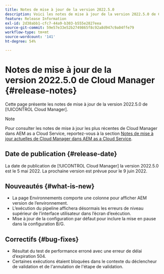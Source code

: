 ```yaml
---
title: Notes de mise à jour de la version 2022.5.0
description: Voici les notes de mise à jour de la version 2022.5.0 de Cloud Manager.
feature: Release Information
exl-id: 2d38abb1-cfc7-44a9-b303-b555e2827eea
source-git-commit: 59e57e33e52b2749865f8c92a8d947c9a04ffe79
workflow-type: tm+mt
source-wordcount: '141'
ht-degree: 54%

---
```



# Notes de mise à jour de la version 2022.5.0 de Cloud Manager {#release-notes}

Cette page présente les notes de mise à jour de la version 2022.5.0 de [!UICONTROL Cloud Manager].

>[!NOTE]
>
>Pour consulter les notes de mise à jour les plus récentes de Cloud Manager dans AEM as a Cloud Service, reportez-vous à la section [Notes de mise à jour actuelles de Cloud Manager dans AEM as a Cloud Service](https://experienceleague.adobe.com/docs/experience-manager-cloud-service/content/implementing/using-cloud-manager/release-notes-cloud-manager/release-notes-cm-current.html?lang=fr).

## Date de publication {#release-date}

La date de publication de [!UICONTROL Cloud Manager] la version 2022.5.0 est le 5 mai 2022. La prochaine version est prévue pour le 9 juin 2022.

## Nouveautés {#what-is-new}

* La page Environnements comporte une colonne pour afficher AEM version de l’environnement.
* L’exécution du pipeline affichera désormais les erreurs de niveau supérieur de l’interface utilisateur dans l’écran d’exécution.
* Mise à jour de la configuration par défaut pour inclure la mise en pause dans la configuration B/G.

## Correctifs {#bug-fixes}

* Résultat du test de performance erroné avec une erreur de délai d’expiration 504.
* Certaines exécutions étaient bloquées dans le contexte du déclencheur de validation et de l&#39;annulation de l&#39;étape de validation.
